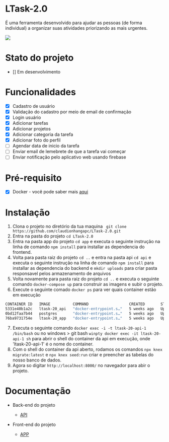 # LTask-2.0
É uma ferramenta desenvolvido para ajudar as pessoas (de forma individual) a organizar suas atividades priorizando as mais urgentes.
<p>
    <img src="projeto-demo.gif"/>
</p>

# Stato do projeto 

- [] Em desenvolvimento

# Funcionalidades 

- [x] Cadastro de usuário
- [x] Validação do cadastro por meio de email de confirmação
- [x] Login usuário
- [x] Adicionar tarefas
- [x] Adicionar projetos
- [x] Adicionar categoria da tarefa
- [x] Adicionar foto do perfil
- [ ] Agendar data de inicio da tarefa
- [ ] Enviar email de lemebrete de que a tarefa vai começar
- [ ] Enviar notificação pelo aplicativo web usando firebase

# Pré-requisito

- [x] Docker - você pode saber mais <a href="https://www.docker.com/get-started/">aqui</a>

# Instalação

1. Clona o projeto no diretório da tua maquina ` git clone https://github.com/claudionhangapc/LTask-2.0.git`
2. Entra na pasta do projeto `cd LTask-2.0`
3. Entra na pasta app do projeto `cd app` e executa o seguinte instrução na linha de comando `npm install` para installar as dependencia do frontend.
4. Volta para pasta raiz do projeto `cd ..` e entra na pasta api `cd api` e executa o seguinte instrução na linha de comando `npm install` para installar as dependencia do backend e `mkdir uploads` para criar pasta responsavel pelos armazenamento de arquivos
5. Volta novamente para pasta raiz do projeto `cd ..` e executa o seguinte comando `docker-compose up` para construir as imagens e subir o projeto.
6. Execute o seguinte comado `docker ps` para ver quais container estão em execução
```bash
CONTAINER ID   IMAGE          COMMAND                  CREATED       STATUS       PORTS                              NAMES
5331e40b1a2c   ltask-20_api   "docker-entrypoint.s…"   5 weeks ago   Up 2 hours   0.0.0.0:3000->3000/tcp             ltask-20-api-1
0bd12faa7b44   postgres       "docker-entrypoint.s…"   5 weeks ago   Up 2 hours   0.0.0.0:5433->5432/tcp             ltask-20-postgres-1
76ba9731754e   ltask-20_app   "docker-entrypoint.s…"   5 weeks ago   Up 2 hours   3000/tcp, 0.0.0.0:8000->8000/tcp   ltask-20-app-1
``` 
7. Executa o seguinte comando `docker exec -i -t ltask-20-api-1 /bin/bash` ou no windows > git bash  `winpty docker exec -it ltask-20-api-1 sh` para abrir o shell do container da api em execução, onde 'ltask-20-api-1' é o nome do container.
8. Com o shell do container da api aberto, rodamos os comandos `npx knex migrate:latest` e `npx knex seed:run` criar e preencher as tabelas do nosso banco de dados.
8. Agora so digitar `http://localhost:8000/` no navegador para abir o projeto.

# Documentação 

- Back-end do projeto
    - [API](https://github.com/claudionhangapc/LTask-2.0/tree/main/api)

- Front-end do projeto
    - [APP](https://github.com/claudionhangapc/LTask-2.0/tree/main/app)
